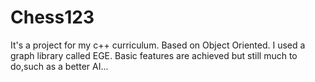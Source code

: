 # Chess123
It's a project for my c++ curriculum.
Based on Object Oriented.
I used a graph library called EGE.
Basic features are achieved but still much to do,such as a better AI...

